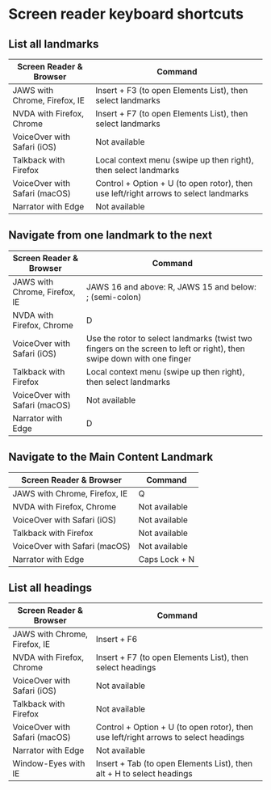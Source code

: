 # Screen reader keyboard shortcuts

## List all landmarks

| Screen Reader & Browser | Command |
| ----------------------- | ------- |
| JAWS with Chrome, Firefox, IE | Insert + F3 (to open Elements List), then select landmarks |
| NVDA with Firefox, Chrome | Insert + F7 (to open Elements List), then select landmarks |
| VoiceOver with Safari (iOS) | Not available |
| Talkback with Firefox | Local context menu (swipe up then right), then select landmarks |
| VoiceOver with Safari (macOS) | Control + Option + U (to open rotor), then use left/right arrows to select landmarks |
| Narrator with Edge | Not available |

## Navigate from one landmark to the next

| Screen Reader & Browser | Command |
| ----------------------- | ------- |
| JAWS with Chrome, Firefox, IE | JAWS 16 and above: R, JAWS 15 and below: ; (semi-colon) |
| NVDA with Firefox, Chrome | D |
| VoiceOver with Safari (iOS) | Use the rotor to select landmarks (twist two fingers on the screen to left or right), then swipe down with one finger |
| Talkback with Firefox | Local context menu (swipe up then right), then select landmarks |
| VoiceOver with Safari (macOS) | Not available |
| Narrator with Edge | D |

## Navigate to the Main Content Landmark

| Screen Reader & Browser | Command |
| ----------------------- | ------- |
| JAWS with Chrome, Firefox, IE | Q |
| NVDA with Firefox, Chrome | Not available |
| VoiceOver with Safari (iOS) | Not available |
| Talkback with Firefox | Not available |
| VoiceOver with Safari (macOS) | Not available |
| Narrator with Edge | Caps Lock + N |

## List all headings

| Screen Reader & Browser | Command |
| ----------------------- | ------- |
| JAWS with Chrome, Firefox, IE | Insert + F6 |
| NVDA with Firefox, Chrome | Insert + F7 (to open Elements List), then select headings |
| VoiceOver with Safari (iOS) | Not available |
| Talkback with Firefox | Not available |
| VoiceOver with Safari (macOS) | Control + Option + U (to open rotor), then use left/right arrows to select headings |
| Narrator with Edge | Not available |
| Window-Eyes with IE | Insert + Tab (to open Elements List), then alt + H to select headings |
